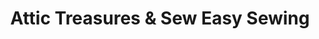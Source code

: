 ---
title: "Attic Treasures & Sew Easy Sewing"
url: /occoquan/attic-treasures-und-sew-easy-sewing/
shop: Nähzubehör
---